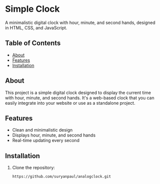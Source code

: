 # Simple Clock

A minimalistic digital clock with hour, minute, and second hands, designed in HTML, CSS, and JavaScript.

## Table of Contents

- [About](#about)
- [Features](#features)
- [Installation](#installation)

## About

This project is a simple digital clock designed to display the current time with hour, minute, and second hands. It's a web-based clock that you can easily integrate into your website or use as a standalone project.

## Features

- Clean and minimalistic design
- Displays hour, minute, and second hands
- Real-time updating every second

## Installation

1. Clone the repository:

   ```bash
   https://github.com/suryanpaul/analogclock.git
